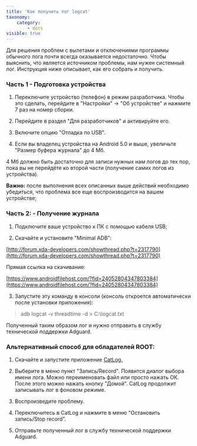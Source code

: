 ```yaml
---
title: 'Как получить лог logcat'
taxonomy:
    category:
        - docs
visible: true
---
```


Для решения проблем с вылетами и отключениями программы обычного лога почти всегда оказывается недостаточно. Чтобы выяснить, что является источником проблемы, нам нужен системный лог. Инструкция ниже описывает, как его собрать и получить.

### Часть 1 - Подготовка устройства

1. Переключите устройство (телефон) в режим разработчика. Чтобы это сделать, перейдите в "Настройки" -> "Об устройстве" и нажмите 7 раз на номер сборки.

2. Перейдите в раздел "Для разработчиков" и активируйте его.

3. Включите опцию "Отладка по USB".

4. Если вы владелец устройства на Android 5.0 и выше, увеличьте "Размер буфера журнала" до 4 Мб.

4 Мб должно быть достаточно для записи нужных нам логов до тех пор, пока вы не перейдёте ко второй части (получение самих логов из устройства).

**Важно:** после выполнения всех описанных выше действий необходимо убедиться, что проблема все еще воспроизводится на вашем устройстве;

### Часть 2: - Получение журнала

1. Подключите ваше устройство к ПК с помощью кабеля USB;

2. Скачайте и установите "Minimal ADB":

[http://forum.xda-developers.com/showthread.php?t=2317790](http://forum.xda-developers.com/showthread.php?t=2317790)

Прямая ссылка на скачивание:

[https://www.androidfilehost.com/?fid=24052804347803384](https://www.androidfilehost.com/?fid=24052804347803384)


3. Запустите эту команду в консоли (консоль откроется автоматически после установки приложения):

>adb logcat -v threadtime -d > C:\logcat.txt

Полученный таким образом лог и нужно отправить в службу технической поддержки Adguard.

### Альтернативный способ для обладателей ROOT:

1. Скачайте и запустите приложение [CatLog.](https://play.google.com/store/apps/details?id=com.nolanlawson.logcat&noprocess)

2. Выберите в меню пункт "Запись/Record". Появится диалог выбора имени лога. Можно переименовать файл или просто нажать ОК. После этого можно нажать кнопку "Домой". CatLog продолжит записывать лог в фоновом режиме.

3. Воспроизведите проблему.

4. Переключитесь в CatLog и нажмите в меню "Остановить запись/Stop record".

5. Отправьте полученный лог в службу технической поддержки Adguard. 
